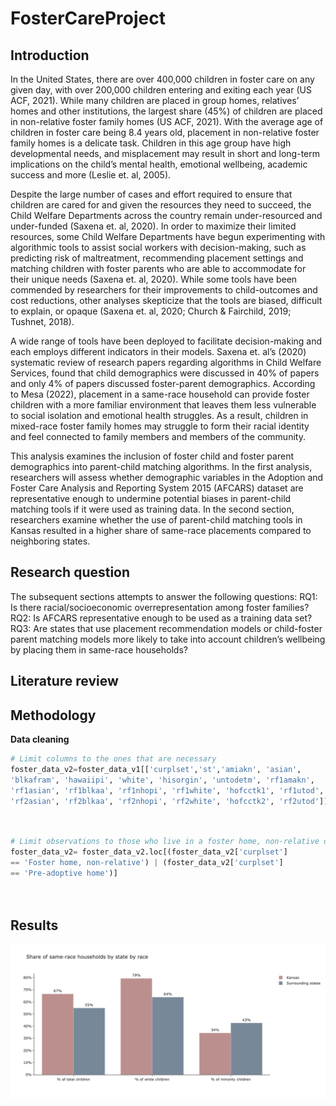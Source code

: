 # FosterCareProject

## Introduction

In the United States, there are over 400,000 children in foster care on any given day, with over 200,000 children entering and exiting each year (US ACF, 2021). While many children are placed in group homes, relatives’ homes and other institutions, the largest share (45%) of children are placed in non-relative foster family homes (US ACF, 2021). With the average age of children in foster care being 8.4 years old, placement in non-relative foster family homes is a delicate task. Children in this age group have high developmental needs, and misplacement may result in short and long-term implications on the child’s mental health, emotional wellbeing, academic success and more (Leslie et. al, 2005). 

Despite the large number of cases and effort required to ensure that children are cared for and given the resources they need to succeed, the Child Welfare Departments across the country remain under-resourced and under-funded (Saxena et. al, 2020). In order to maximize their limited resources, some Child Welfare Departments have begun experimenting with algorithmic tools to assist social workers with decision-making, such as predicting risk of maltreatment, recommending placement settings and matching children with foster parents who are able to accommodate for their unique needs (Saxena et. al, 2020). While some tools have been commended by researchers for their improvements to child-outcomes and cost reductions, other analyses skepticize that the tools are biased, difficult to explain, or opaque (Saxena et. al, 2020; Church & Fairchild, 2019; Tushnet, 2018).

A wide range of tools have been deployed to facilitate decision-making and each employs different indicators in their models. Saxena et. al’s (2020) systematic review of research papers regarding algorithms in Child Welfare Services, found that child demographics were discussed in 40% of papers and only 4% of papers discussed foster-parent demographics. According to Mesa (2022), placement in a same-race household can provide foster children with a more familiar environment that leaves them less vulnerable to social isolation and emotional health struggles. As a result, children in mixed-race foster family homes may struggle to form their racial identity and feel connected to family members and members of the community. 

This analysis examines the inclusion of foster child and foster parent demographics into parent-child matching algorithms. In the first analysis, researchers will assess whether demographic variables in the Adoption and Foster Care Analysis and Reporting System 2015 (AFCARS) dataset are representative enough to undermine potential biases in parent-child matching tools if it were used as training data. In the second section, researchers examine whether the use of parent-child matching tools in Kansas resulted in a higher share of same-race placements compared to neighboring states.  

## Research question
The subsequent sections attempts to answer the following questions: 
RQ1: Is there racial/socioeconomic overrepresentation among foster families? 
RQ2: Is AFCARS representative enough to be used as a training data set?
RQ3: Are states that use placement recommendation models or child-foster parent matching models more likely to take into account children’s wellbeing by placing them in same-race households?

## Literature review


## Methodology 
**Data cleaning** 
```python
# Limit columns to the ones that are necessary
foster_data_v2=foster_data_v1[['curplset','st','amiakn', 'asian', 
'blkafram', 'hawaiipi', 'white', 'hisorgin', 'untodetm', 'rf1amakn', 
'rf1asian', 'rf1blkaa', 'rf1nhopi', 'rf1white', 'hofcctk1', 'rf1utod','rf2amakn', 
'rf2asian', 'rf2blkaa', 'rf2nhopi', 'rf2white', 'hofcctk2', 'rf2utod']]

     
```
```python
# Limit observations to those who live in a foster home, non-relative or pre-adoptive home
foster_data_v2= foster_data_v2.loc[(foster_data_v2['curplset']
== 'Foster home, non-relative') | (foster_data_v2['curplset'] 
== 'Pre-adoptive home')]

     
```

## Results




![img1](Kansas-compare.png)
